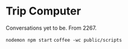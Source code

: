 # Trip Computer

Conversations yet to be. From 2267.

`nodemon npm start`
`coffee -wc public/scripts`
